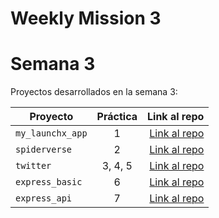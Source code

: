 # Weekly Mission 3
# Semana 3 

Proyectos desarrollados en la semana 3:

| Proyecto | Práctica | Link al repo |
| ------------- |:-------------:| -----:|
|`my_launchx_app`|1|[Link al repo](https://github.com/NellyQuino/my_launchx_app)|
|`spiderverse`|2|[Link al repo](https://github.com/NellyQuino/tdd-project)|
|`twitter`|3, 4, 5|[Link al repo](https://github.com/NellyQuino/twitter)|
|`express_basic`|6|[Link al repo](https://github.com/LaunchX-InnovaccionVirtual/MissionNodeJS)|
|`express_api`|7|[Link al repo](https://github.com/LaunchX-InnovaccionVirtual/MissionNodeJS)|
